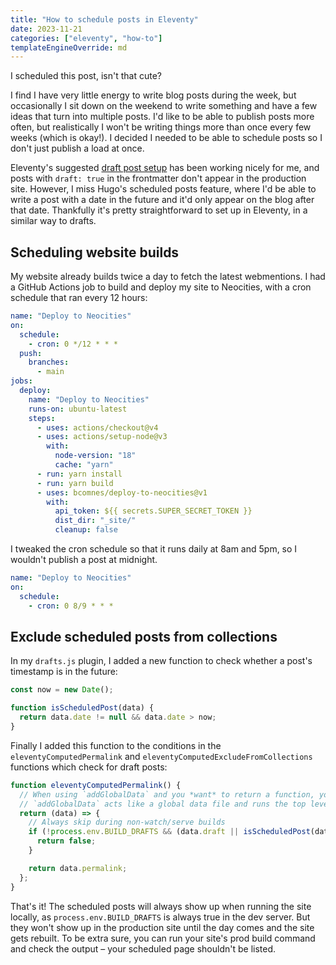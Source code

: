 ```yaml
---
title: "How to schedule posts in Eleventy"
date: 2023-11-21
categories: ["eleventy", "how-to"]
templateEngineOverride: md
---
```


I scheduled this post, isn't that cute? <!--more-->

I find I have very little energy to write blog posts during the week, but occasionally I sit down on the weekend to write something and have a few ideas that turn into multiple posts. I'd like to be able to publish posts more often, but realistically I won't be writing things more than once every few weeks (which is okay!). I decided I needed to be able to schedule posts so I don't just publish a load at once. 

Eleventy's suggested [draft post setup](https://www.11ty.dev/docs/quicktips/draft-posts/) has been working nicely for me, and posts with `draft: true` in the frontmatter don't appear in the production site. However, I miss Hugo's scheduled posts feature, where I'd be able to write a post with a date in the future and it'd only appear on the blog after that date. Thankfully it's pretty straightforward to set up in Eleventy, in a similar way to drafts. 

## Scheduling website builds
My website already builds twice a day to fetch the latest webmentions. I had a GitHub Actions job to build and deploy my site to Neocities, with a cron schedule that ran every 12 hours:

```yaml
name: "Deploy to Neocities"
on:
  schedule:
    - cron: 0 */12 * * *
  push:
    branches:
      - main
jobs:
  deploy:
    name: "Deploy to Neocities"
    runs-on: ubuntu-latest
    steps:
      - uses: actions/checkout@v4
      - uses: actions/setup-node@v3
        with:
          node-version: "18"
          cache: "yarn"
      - run: yarn install
      - run: yarn build
      - uses: bcomnes/deploy-to-neocities@v1
        with:
          api_token: ${{ secrets.SUPER_SECRET_TOKEN }}
          dist_dir: "_site/"
          cleanup: false

```

I tweaked the cron schedule so that it runs daily at 8am and 5pm, so I wouldn't publish a post at midnight.

```yaml
name: "Deploy to Neocities"
on:
  schedule:
    - cron: 0 8/9 * * *
```

## Exclude scheduled posts from collections

In my `drafts.js` plugin, I added a new function to check whether a post's timestamp is in the future:
```js
const now = new Date();

function isScheduledPost(data) {
  return data.date != null && data.date > now;
}
```

Finally I added this function to the conditions in the `eleventyComputedPermalink` and `eleventyComputedExcludeFromCollections` functions which check for draft posts:

```js
function eleventyComputedPermalink() {
  // When using `addGlobalData` and you *want* to return a function, you must nest functions like this.
  // `addGlobalData` acts like a global data file and runs the top level function it receives.
  return (data) => {
    // Always skip during non-watch/serve builds
    if (!process.env.BUILD_DRAFTS && (data.draft || isScheduledPost(data))) {
      return false;
    }

    return data.permalink;
  };
}
```

That's it! The scheduled posts will always show up when running the site locally, as `process.env.BUILD_DRAFTS` is always true in the dev server. But they won't show up in the production site until the day comes and the site gets rebuilt. To be extra sure, you can run your site's prod build command and check the output &ndash; your scheduled page shouldn't be listed.